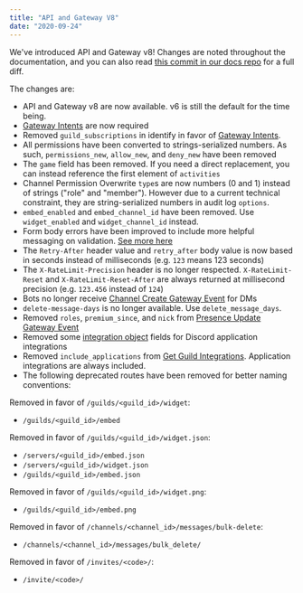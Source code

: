 ```yaml
---
title: "API and Gateway V8"
date: "2020-09-24"
---
```


We've introduced API and Gateway v8! Changes are noted throughout the documentation, and you can also read [this commit in our docs repo](https://github.com/discord/discord-api-docs/commit/545ff4a7883e5eee7ee91d19a5e5d760a0730033) for a full diff.

The changes are:

* API and Gateway v8 are now available. v6 is still the default for the time being.
* [Gateway Intents](#DOCS_EVENTS_GATEWAY/gateway-intents) are now required
* Removed `guild_subscriptions` in identify in favor of [Gateway Intents](#DOCS_EVENTS_GATEWAY/gateway-intents).
* All permissions have been converted to strings-serialized numbers. As such, `permissions_new`, `allow_new`, and `deny_new` have been removed
* The `game` field has been removed. If you need a direct replacement, you can instead reference the first element of `activities`
* Channel Permission Overwrite `type`s are now numbers (0 and 1) instead of strings ("role" and "member"). However due to a current technical constraint, they are string-serialized numbers in audit log `options`.
* `embed_enabled` and `embed_channel_id` have been removed. Use `widget_enabled` and `widget_channel_id` instead.
* Form body errors have been improved to include more helpful messaging on validation. [See more here](#DOCS_REFERENCE/error-messages)
* The `Retry-After` header value and `retry_after` body value is now based in seconds instead of milliseconds (e.g. `123` means 123 seconds)
* The `X-RateLimit-Precision` header is no longer respected. `X-RateLimit-Reset` and `X-RateLimit-Reset-After` are always returned at millisecond precision (e.g. `123.456` instead of `124`)
* Bots no longer receive [Channel Create Gateway Event](#DOCS_EVENTS_GATEWAY_EVENTS/channel-create) for DMs
* `delete-message-days` is no longer available. Use `delete_message_days`.
* Removed `roles`, `premium_since`, and `nick` from [Presence Update Gateway Event](#DOCS_EVENTS_GATEWAY_EVENTS/presence-update)
* Removed some [integration object](#DOCS_RESOURCES_GUILD/integration-object) fields for Discord application integrations
* Removed `include_applications` from [Get Guild Integrations](#DOCS_RESOURCES_GUILD/get-guild-integrations). Application integrations are always included.
* The following deprecated routes have been removed for better naming conventions:

Removed in favor of `/guilds/<guild_id>/widget`:

* `/guilds/<guild_id>/embed`

Removed in favor of `/guilds/<guild_id>/widget.json`:

* `/servers/<guild_id>/embed.json`
* `/servers/<guild_id>/widget.json`
* `/guilds/<guild_id>/embed.json`

Removed in favor of `/guilds/<guild_id>/widget.png`:

* `/guilds/<guild_id>/embed.png`

Removed in favor of `/channels/<channel_id>/messages/bulk-delete`:

* `/channels/<channel_id>/messages/bulk_delete/`

Removed in favor of `/invites/<code>/`:

* `/invite/<code>/`
